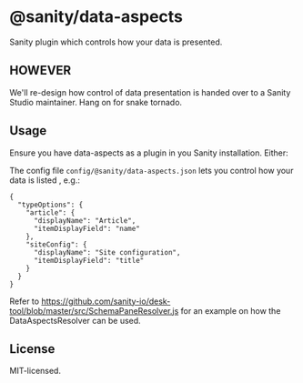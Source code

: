 # @sanity/data-aspects

Sanity plugin which controls how your data is presented.

## HOWEVER

We'll re-design how control of data presentation is handed over to a Sanity Studio maintainer. Hang on for snake tornado.


## Usage

Ensure you have data-aspects as a plugin in you Sanity installation. Either:

The config file `config/@sanity/data-aspects.json` lets you control how your data is listed , e.g.:

```
{
  "typeOptions": {
    "article": {
      "displayName": "Article",
      "itemDisplayField": "name"
    },
    "siteConfig": {
      "displayName": "Site configuration",
      "itemDisplayField": "title"
    }
  }
}
```

Refer to https://github.com/sanity-io/desk-tool/blob/master/src/SchemaPaneResolver.js for an example on how the DataAspectsResolver can be used.

## License

MIT-licensed.
